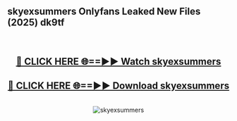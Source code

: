 <h2>skyexsummers Onlyfans Leaked New Files (2025) dk9tf</h2>
<br>
<div align="center">
<h2><a href="https://mediafiles.top/skyexsummers&ref=git" rel="nofollow">🔴 CLICK HERE 🌐==►► Watch skyexsummers</a></h2>
<h2><a href="https://mediafiles.top/skyexsummers&ref=git" rel="nofollow">🔴 CLICK HERE 🌐==►► Download skyexsummers</a></h2>
<br>
<a href="https://mediafiles.top/skyexsummers&ref=git" rel="nofollow" data-target="animated-image.originalLink"><img src="https://i.ibb.co.com/xMMVF88/686577567.gif" alt="skyexsummers" style="max-width: 100%; display: inline-block;" data-target="animated-image.originalImage"></a>
</div>
<br>
<br>